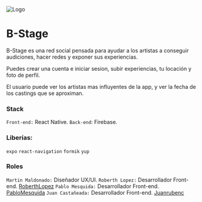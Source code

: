![Logo](https://i.imgur.com/CRH5Tnh.png)

# B-Stage

B-Stage es una red social pensada para ayudar a los artistas a conseguir audiciones, hacer redes y exponer sus experiencias.

Puedes crear una cuenta e iniciar sesion, subir experiencias, tu locación y foto de perfil.

El usuario puede ver los artistas mas influyentes de la app, y ver la fecha de los castings que se aproximan.

### Stack

`Front-end:` React Native.
`Back-end`: Firebase.

### Liberías:

`expo`
`react-navigation`
`formik`
`yup`

### Roles

`Martin Maldonado:` Diseñador UX/UI.
`Roberth Lopez:` Desarrollador Front-end. [RoberthLopez](https://github.com/RoberthLopez)
`Pablo Mesquida:` Desarrollador Front-end. [PabloMesquida](https://github.com/PabloMesquida)
`Juan Castañeada:` Desarrollador Front-end. [Juanrubenc](https://github.com/Juanrubenc)
